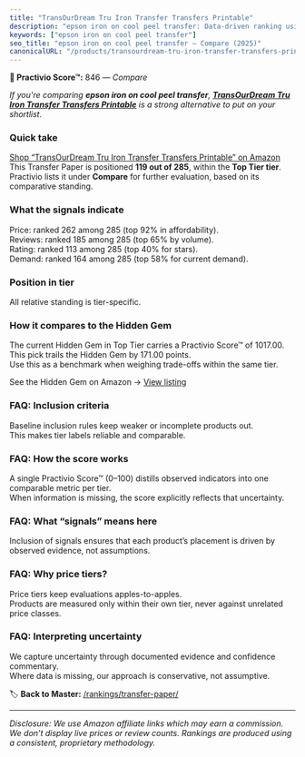 ```yaml
---
title: "TransOurDream Tru Iron Transfer Transfers Printable"
description: "epson iron on cool peel transfer: Data-driven ranking using the Practivio Score™. Positioned by quality, value, demand, findability, momentum."
keywords: ["epson iron on cool peel transfer"]
seo_title: "epson iron on cool peel transfer — Compare (2025)"
canonicalURL: "/products/transourdream-tru-iron-transfer-transfers-printable-B0CRY3FD76/"
---
```


**🛒 Practivio Score™:** 846 — _Compare_


*If you're comparing **epson iron on cool peel transfer**, **[TransOurDream Tru Iron Transfer Transfers Printable](https://www.amazon.com/dp/B0CRY3FD76?tag=practivio-20)** is a strong alternative to put on your shortlist.*
### Quick take
[Shop “TransOurDream Tru Iron Transfer Transfers Printable” on Amazon](https://www.amazon.com/dp/B0CRY3FD76?tag=practivio-20)
This Transfer Paper is positioned **119 out of 285**, within the **Top Tier tier**.  
Practivio lists it under **Compare** for further evaluation, based on its comparative standing.

### What the signals indicate
Price: ranked 262 among 285 (top 92% in affordability).  
Reviews: ranked 185 among 285 (top 65% by volume).  
Rating: ranked 113 among 285 (top 40% for stars).  
Demand: ranked 164 among 285 (top 58% for current demand).

### Position in tier
All relative standing is tier-specific.

### How it compares to the Hidden Gem
The current Hidden Gem in Top Tier carries a Practivio Score™ of 1017.00.  
This pick trails the Hidden Gem by 171.00 points.  
Use this as a benchmark when weighing trade-offs within the same tier.  

See the Hidden Gem on Amazon → [View listing](https://www.amazon.com/dp/B074FXL9KD?tag=practivio-20)

### FAQ: Inclusion criteria
Baseline inclusion rules keep weaker or incomplete products out.  
This makes tier labels reliable and comparable.

### FAQ: How the score works
A single Practivio Score™ (0–100) distills observed indicators into one comparable metric per tier.  
When information is missing, the score explicitly reflects that uncertainty.

### FAQ: What “signals” means here
Inclusion of signals ensures that each product’s placement is driven by observed evidence, not assumptions.

### FAQ: Why price tiers?
Price tiers keep evaluations apples-to-apples.  
Products are measured only within their own tier, never against unrelated price classes.

### FAQ: Interpreting uncertainty
We capture uncertainty through documented evidence and confidence commentary.  
Where data is missing, our approach is conservative, not assumptive.

<!-- Missing template for Compare/CompareWithinPriceClass -->


🏷️ **Back to Master:** [/rankings/transfer-paper/](/rankings/transfer-paper/)

---
_Disclosure: We use Amazon affiliate links which may earn a commission. We don’t display live prices or review counts. Rankings are produced using a consistent, proprietary methodology._
